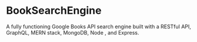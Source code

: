 # BookSearchEngine
A fully functioning Google Books API search engine built with a RESTful API, GraphQL, MERN stack, MongoDB, Node , and Express.
